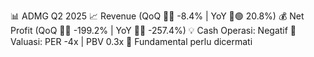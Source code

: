 📊 ADMG Q2 2025
📈 Revenue (QoQ 🔻🔴 -8.4% | YoY 🔼🟢 20.8%)
💰 Net Profit (QoQ 🔻🔴 -199.2% | YoY 🔻🔴 -257.4%)
💡 Cash Operasi: Negatif
🧮 Valuasi: PER -4x | PBV 0.3x
🧱 Fundamental perlu dicermati
